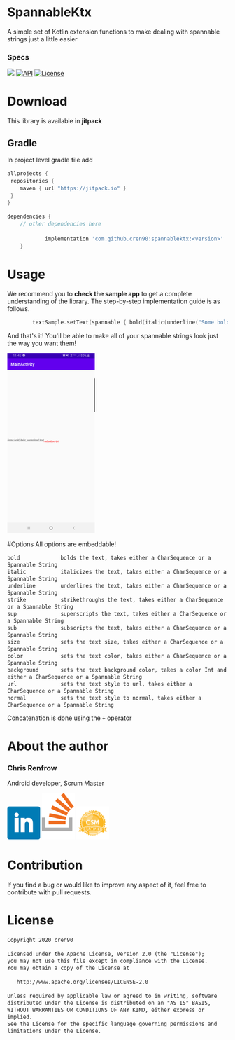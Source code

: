 # SpannableKtx
A simple set of Kotlin extension functions to make dealing with spannable strings just a little easier

### Specs
[![](https://jitpack.io/v/cren90/SpannableKtx.svg)](https://jitpack.io/#cren90/SpannableKtx) [![API](https://img.shields.io/badge/API-16%2B-orange.svg?style=flat)](https://android-arsenal.com/api?level=16) [![License](https://img.shields.io/badge/License-Apache%202.0-blue.svg)](https://opensource.org/licenses/Apache-2.0)

# Download

This library is available in **jitpack**

## Gradle
In project level gradle file add 
```gradle
allprojects {
 repositories {
    maven { url "https://jitpack.io" }
 }
}
```
 
```gradle
dependencies {
    // other dependencies here
    
	        implementation 'com.github.cren90:spannablektx:<version>'
	}
```

# Usage
We recommend you to **check the sample app** to get a complete understanding of the library. The step-by-step implementation guide is as follows.

```kotlin
        textSample.setText(spannable { bold(italic(underline("Some bold, italic, underlined text"))) + sub(color(Color.RED, "red subscript")) }, TextView.BufferType.SPANNABLE)
```

And that's it! You'll be able to make all of your spannable strings look just the way you want them!

<img src="https://github.com/cren90/SpannableKtx/blob/master/screens/sample.png" alt="drawing" width="200"/>

#Options
All options are embeddable!

```text
bold             bolds the text, takes either a CharSequence or a Spannable String
italic           italicizes the text, takes either a CharSequence or a Spannable String
underline        underlines the text, takes either a CharSequence or a Spannable String
strike           strikethroughs the text, takes either a CharSequence or a Spannable String
sup              superscripts the text, takes either a CharSequence or a Spannable String
sub              subscripts the text, takes either a CharSequence or a Spannable String
size             sets the text size, takes either a CharSequence or a Spannable String
color            sets the text color, takes either a CharSequence or a Spannable String
background       sets the text background color, takes a color Int and either a CharSequence or a Spannable String
url              sets the text style to url, takes either a CharSequence or a Spannable String
normal           sets the text style to normal, takes either a CharSequence or a Spannable String
```
Concatenation is done using the ```+``` operator

# About the author

### Chris Renfrow
Android developer, Scrum Master

<a href='https://www.linkedin.com/in/crenfrow90?trk=profile-badge'><img src="https://github.com/cren90/icons/blob/master/linkedin.png" width="75" alt="Profile for Chris Renfrow on LinkedIn"></a> <a href="https://stackexchange.com/users/1000035"><img src="https://github.com/cren90/icons/blob/master/stackoverflow.png" width="75" alt="profile for cren90 on Stack Exchange, a network of free, community-driven Q&amp;A sites"></a> <a href="https://www.scrumalliance.org/community/profile/crenfrow2"><img src="https://github.com/cren90/icons/blob/master/seal-csm.png" width="75" alt="Profile for Chris Renfrow on Scrum Alliance Community."></a>

# Contribution

If you find a bug or would like to improve any aspect of it, feel free to contribute with pull requests.

# License

```
Copyright 2020 cren90

Licensed under the Apache License, Version 2.0 (the "License");
you may not use this file except in compliance with the License.
You may obtain a copy of the License at

   http://www.apache.org/licenses/LICENSE-2.0

Unless required by applicable law or agreed to in writing, software
distributed under the License is distributed on an "AS IS" BASIS,
WITHOUT WARRANTIES OR CONDITIONS OF ANY KIND, either express or implied.
See the License for the specific language governing permissions and
limitations under the License.
```


<script type="text/javascript" src="https://platform.linkedin.com/badges/js/profile.js" async defer></script>
